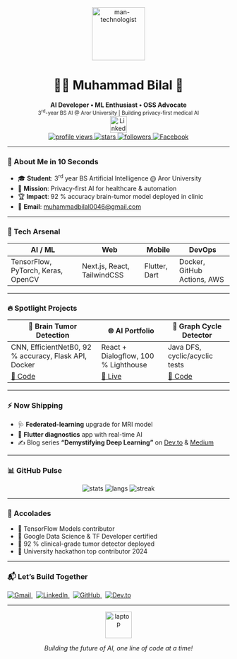 <div align="center">
  <img src="https://raw.githubusercontent.com/Tarikul-Islam-Anik/Animated-Fluent-Emojis/master/Emojis/People/Man%20Technologist.png   " width="120" alt="man-technologist">
  <h1>👨‍💻 Muhammad Bilal 🚀</h1>
  <strong>AI Developer • ML Enthusiast • OSS Advocate</strong><br>
  <sup>3<sup>rd</sup>-year BS AI @ Aror University | Building privacy-first medical AI</sup>

  <br>

  <!-- 🔗 Jumbo LinkedIn Badge -->
  <a href="https://www.linkedin.com/in/muhammadbilal0046   " target="_blank">
    <img src="https://img.shields.io/badge/LinkedIn-Connect%20on%20LinkedIn-0077B5?style=for-the-badge&logo=linkedin&logoColor=white   " height="38" alt="LinkedIn"/>
  </a>

  <br>

  <!-- 🎯 Stats Row -->
  <a href="https://komarev.com/ghpvc/?username=bilal-0046   ">
    <img src="https://komarev.com/ghpvc/?username=bilal-0046&label=Profile%20Views&color=ff69b4&style=flat-square   " alt="profile views"/>
  </a>
  <a href="https://github.com/bilal-0046?tab=repositories   ">
    <img src="https://img.shields.io/github/stars/bilal-0046?label=Stars&style=social   " alt="stars"/>
  </a>
  <a href="https://github.com/bilal-0046   ">
    <img src="https://img.shields.io/github/followers/bilal-0046?label=Follow&style=social   " alt="followers"/>
  </a>
  <a href="https://fb.com/muhammad.bilal   ">
    <img src="https://img.shields.io/badge/Facebook-Follow-1877F2?style=flat-square&logo=facebook&logoColor=white   " alt="Facebook"/>
  </a>
</div>

---

### 🌟 About Me in 10 Seconds
- 🎓 **Student**: 3<sup>rd</sup> year BS Artificial Intelligence @ Aror University  
- 🎯 **Mission**: Privacy-first AI for healthcare & automation  
- 🏆 **Impact**: 92 % accuracy brain-tumor model deployed in clinic  
- 📩 **Email**: [muhammadbilal0046@gmail.com](mailto:muhammadbilal0046@gmail.com)

---

### 🧰 Tech Arsenal

| **AI / ML** | **Web** | **Mobile** | **DevOps** |
|-------------|---------|------------|------------|
| TensorFlow, PyTorch, Keras, OpenCV | Next.js, React, TailwindCSS | Flutter, Dart | Docker, GitHub Actions, AWS |

---

### 🔥 Spotlight Projects

| 🧠 Brain Tumor Detection | 🌐 AI Portfolio | 🔄 Graph Cycle Detector |
|--------------------------|-----------------|--------------------------|
| CNN, EfficientNetB0, 92 % accuracy, Flask API, Docker | React + Dialogflow, 100 % Lighthouse | Java DFS, cyclic/acyclic tests |
| [🔗 Code](https://github.com/bilal-0046/brain-tumor-detection   ) | [🔗 Live](https://github.com/bilal-0046/portfolio   ) | [🔗 Code](https://github.com/bilal-0046/graph-cycle-detection   ) |

---

### ⚡ Now Shipping

- 🩺 **Federated-learning** upgrade for MRI model  
- 📱 **Flutter diagnostics** app with real-time AI  
- ✍️ Blog series **“Demystifying Deep Learning”** on [Dev.to](https://dev.to/bilal0046   ) & [Medium](https://medium.com/@muhammadbilal0046   )

---

### 📊 GitHub Pulse

<div align="center">
  <img src="https://github-readme-stats.vercel.app/api?username=bilal-0046&show_icons=true&theme=gruvbox&hide_border=true&bg_color=0d1117   " alt="stats" />
  <img src="https://github-readme-stats.vercel.app/api/top-langs?username=bilal-0046&layout=compact&theme=gruvbox&hide_border=true&bg_color=0d1117   " alt="langs" />
  <img src="https://github-readme-streak-stats.herokuapp.com/?user=bilal-0046&theme=gruvbox&hide_border=true&background=0d1117   " alt="streak" />
</div>

---

### 🏅 Accolades

- 🥇 TensorFlow Models contributor  
- 📜 Google Data Science & TF Developer certified  
- 🚀 92 % clinical-grade tumor detector deployed  
- 🌟 University hackathon top contributor 2024

---

### 📬 Let’s Build Together

<a href="mailto:muhammadbilal0046@gmail.com">
  <img src="https://img.shields.io/badge/Gmail-D14836?style=for-the-badge&logo=gmail&logoColor=white   " alt="Gmail"/>
</a>
&nbsp;
<a href="https://www.linkedin.com/in/muhammadbilal0046   ">
  <img src="https://img.shields.io/badge/LinkedIn-0077B5?style=for-the-badge&logo=linkedin&logoColor=white   " alt="LinkedIn"/>
</a>
&nbsp;
<a href="https://github.com/bilal-0046   ">
  <img src="https://img.shields.io/badge/GitHub-181717?style=for-the-badge&logo=github&logoColor=white   " alt="GitHub"/>
</a>
&nbsp;
<a href="https://dev.to/bilal0046   ">
  <img src="https://img.shields.io/badge/Dev.to-0A0A0A?style=for-the-badge&logo=dev.to&logoColor=white   " alt="Dev.to"/>
</a>

---

<div align="center">
  <img src="https://raw.githubusercontent.com/Tarikul-Islam-Anik/Animated-Fluent-Emojis/master/Emojis/Objects/Laptop.png   " width="60" alt="laptop"/>
  <p><em>Building the future of AI, one line of code at a time!</em></p>
</div>

